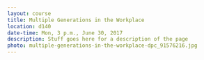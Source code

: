 ```yaml
---
layout: course
title: Multiple Generations in the Workplace
location: d140
date-time: Mon, 3 p.m., June 30, 2017
description: Stuff goes here for a description of the page
photo: multiple-generations-in-the-workplace-dpc_91576216.jpg
---
```

